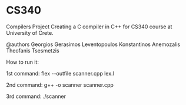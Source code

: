 # CS340
Compilers Project
Creating a C compiler in C++ for CS340 course at University of Crete.

@authors      Georgios Gerasimos Leventopoulos     Konstantinos Anemozalis    Theofanis Tsesmetzis

How to run it:

1st command: flex --outfile scanner.cpp lex.l

2nd command: g++ -o scanner scanner.cpp

3rd command: ./scanner

